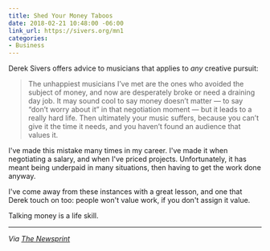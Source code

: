 ```yaml
---
title: Shed Your Money Taboos
date: 2018-02-21 10:48:00 -06:00
link_url: https://sivers.org/mn1
categories:
- Business
---
```


Derek Sivers offers advice to musicians that applies to *any* creative pursuit:

> The unhappiest musicians I’ve met are the ones who avoided the subject of money, and now are desperately broke or need a draining day job. It may sound cool to say money doesn’t matter — to say “don’t worry about it” in that negotiation moment — but it leads to a really hard life. Then ultimately your music suffers, because you can’t give it the time it needs, and you haven’t found an audience that values it.

I've made this mistake many times in my career. I've made it when negotiating a salary, and when I've priced projects. Unfortunately, it has meant being underpaid in many situations, then having to get the work done anyway.

I've come away from these instances with a great lesson, and one that Derek touch on too: people won't value work, if you don't assign it value.

Talking money is a life skill.

---

*Via [The Newsprint](https://thenewsprint.co/2018/02/18/sunday-edition-021818/)*
